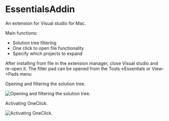 # EssentialsAddin
An extension for Visual studio for Mac.

Main functions:
  - Solution tree filtering
  - One click to open file functionality
  - Specify which projects to expand

After installing from file in the extension manager, close Visual studio and re-open it.
The filter pad can be opened from the Tools->Essentials or View->Pads menu

Opening and filtering the solution tree.

![Opening and filtering the solution tree.](/Art/Demo1_low_640.gif)

Activating OneClick.

![Activating OneClick.](/Art/Demo2_low_640.gif)
